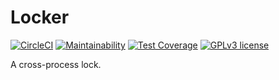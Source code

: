 # Locker
[![CircleCI](https://circleci.com/gh/GetDKAN/locker.svg?style=svg)](https://circleci.com/gh/GetDKAN/locker)
[![Maintainability](https://api.codeclimate.com/v1/badges/d59e04c1a4eacfc65f4d/maintainability)](https://codeclimate.com/github/GetDKAN/locker/maintainability)
[![Test Coverage](https://api.codeclimate.com/v1/badges/d59e04c1a4eacfc65f4d/test_coverage)](https://codeclimate.com/github/GetDKAN/locker/test_coverage)
[![GPLv3 license](https://img.shields.io/badge/License-GPLv3-blue.svg)](https://www.gnu.org/licenses/gpl-3.0.en.html)

A cross-process lock.
